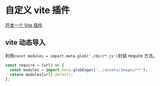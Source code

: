 # 自定义 vite 插件

[开发一个 Vite 插件](https://cloud.tencent.com/developer/article/2293322)

## vite 动态导入

利用`const modules = import.meta.glob('./dir/*.js')`封装 require 方法。

```js
const require = (url) => {
  const modules = import.meta.globEager('../assets/images/**');
  return modules[url].default;
};
```
